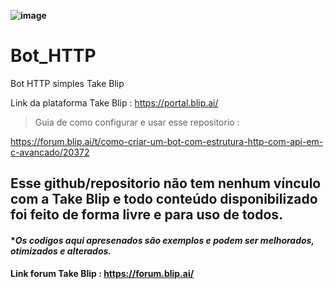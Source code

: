  **![image](https://user-images.githubusercontent.com/18338341/150648450-f6604184-079c-4e66-bf9b-ed6ca7403eb0.png)**
 
# Bot_HTTP
 Bot HTTP simples Take Blip

Link da plataforma Take Blip : https://portal.blip.ai/ 
>Guia de como configurar e usar esse repositorio : 

https://forum.blip.ai/t/como-criar-um-bot-com-estrutura-http-com-api-em-c-avancado/20372

## **Esse github/repositorio não tem nenhum vínculo com a Take Blip e todo conteúdo disponibilizado foi feito de forma livre e para uso de todos.**
#### **Os codigos aqui apresenados são exemplos e podem ser melhorados, otimizados e alterados.*

<b>Link forum Take Blip : https://forum.blip.ai/</b>
